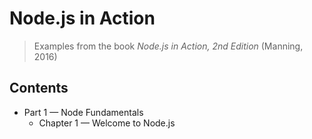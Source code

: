# Node.js in Action
> Examples from the book *Node.js in Action, 2nd Edition* (Manning, 2016)

## Contents
+ Part 1 &mdash; Node Fundamentals
  + Chapter 1 &mdash; Welcome to Node.js
